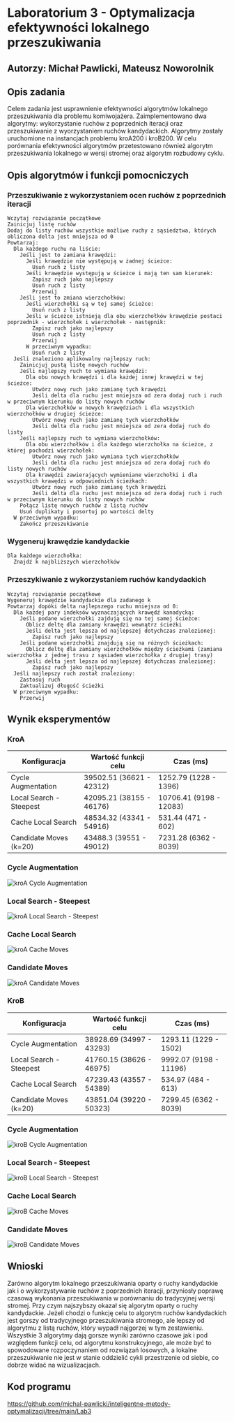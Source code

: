 # Laboratorium 3 - Optymalizacja efektywności lokalnego przeszukiwania

## Autorzy: Michał Pawlicki, Mateusz Noworolnik

## Opis zadania

Celem zadania jest usprawnienie efektywności algorytmów lokalnego przeszukiwania dla problemu komiwojażera. Zaimplementowano dwa algorytmy: wykorzystanie ruchów z poprzednich iteracji oraz przeszukiwanie z wyorzystaniem ruchów kandydackich. Algorytmy zostały uruchomione na instancjach problemu kroA200 i kroB200. W celu porównania efektywności algorytmów przetestowano również algorytm przeszukiwania lokalnego w wersji stromej oraz algorytm rozbudowy cyklu.

## Opis algorytmów i funkcji pomocniczych

### Przeszukiwanie z wykorzystaniem ocen ruchów z poprzednich iteracji

```
Wczytaj rozwiązanie początkowe
Zainicjuj listę ruchów
Dodaj do listy ruchów wszystkie możliwe ruchy z sąsiedztwa, których obliczona delta jest mniejsza od 0
Powtarzaj:
  Dla każdego ruchu na liście:
    Jeśli jest to zamiana krawędzi:
      Jeśli krawędzie nie występują w żadnej ścieżce:
        Usuń ruch z listy
      Jeśli krawędzie występują w ścieżce i mają ten sam kierunek:
        Zapisz ruch jako najlepszy
        Usuń ruch z listy
        Przerwij
    Jeśli jest to zmiana wierzchołków:
      Jeśli wierzchołki są w tej samej ścieżce:
        Usuń ruch z listy
      Jeśli w ścieżce istnieją dla obu wierzchołków krawędzie postaci poprzednik - wierzchołek i wierzchołek - następnik:
        Zapisz ruch jako najlepszy
        Usuń ruch z listy
        Przerwij
      W przeciwnym wypadku:
        Usuń ruch z listy
  Jeśli znaleziono aplikowalny najlepszy ruch:
    Zainicjuj pustą listę nowych ruchów
    Jeśli najlepszy ruch to wymiana krawędzi:
      Dla obu nowych krawędzi i dla każdej innej krawędzi w tej ścieżce:
        Utwórz nowy ruch jako zamianę tych krawędzi
        Jeśli delta dla ruchu jest mniejsza od zera dodaj ruch i ruch w przeciwnym kierunku do listy nowych ruchów
      Dla wierzchołków w nowych krawędziach i dla wszystkich wierzchołków w drugiej ścieżce:
        Utwórz nowy ruch jako zamianę tych wierzchołków
        Jeśli delta dla ruchu jest mniejsza od zera dodaj ruch do listy
    Jeśli najlepszy ruch to wymiana wierzchołków:
      Dla obu wierzchołków i dla każdego wierzchołka na ścieżce, z której pochodzi wierzchołek:
        Utwórz nowy ruch jako wymiana tych wierzchołków
        Jeśli delta dla ruchu jest mniejsza od zera dodaj ruch do listy nowych ruchów
      Dla krawędzi zawierających wymieniane wierzchołki i dla wszystkich krawędzi w odpowiednich ścieżkach:
        Utwórz nowy ruch jako zamianę tych krawędzi
        Jeśli delta dla ruchu jest mniejsza od zera dodaj ruch i ruch w przeciwnym kierunku do listy nowych ruchów
    Połącz listę nowych ruchów z listą ruchów
    Usuń duplikaty i posortuj po wartości delty
  W przeciwnym wypadku:
    Zakończ przeszukiwanie
```

### Wygeneruj krawędzie kandydackie

```
Dla każdego wierzchołka:
  Znajdź k najbliższych wierzchołków
```

### Przeszykiwanie z wykorzystaniem ruchów kandydackich

```
Wczytaj rozwiązanie początkowe
Wygeneruj krawędzie kandydackie dla zadanego k
Powtarzaj dopóki delta najlepszego ruchu mniejsza od 0:
  Dla każdej pary indeksów wyznaczających krawędź kanadycką:
    Jeśli podane wierzchołki zajdują się na tej samej ścieżce:
      Oblicz deltę dla zamiany krawędzi wewnątrz ścieżki
      Jeśli delta jest lepsza od najlepszej dotychczas znalezionej:
        Zapisz ruch jako najlepszy
    Jeśli podane wierzchołki znajdują się na różnych ścieżkach:
      Oblicz deltę dla zamiany wierzchołków między ścieżkami (zamiana wierzchołka z jednej trasu z sąsiadem wierzchołka z drugiej trasy)
      Jeśli delta jest lepsza od najlepszej dotychczas znalezionej:
        Zapisz ruch jako najlepszy
  Jeśli najlepszy ruch został znaleziony:
    Zastosuj ruch
    Zaktualizuj długość ścieżki
  W przeciwnym wypadku:
    Przerwij
```

## Wynik eksperymentów

### KroA

| Konfiguracja            | Wartość funkcji celu     | Czas (ms)               |
| ----------------------- | ------------------------ | ----------------------- |
| Cycle Augmentation      | 39502.51 (36621 - 42312) | 1252.79 (1228 - 1396)   |
| Local Search - Steepest | 42095.21 (38155 - 46176) | 10706.41 (9198 - 12083) |
| Cache Local Search      | 48534.32 (43341 - 54916) | 531.44 (471 - 602)      |
| Candidate Moves (k=20)  | 43488.3 (39551 - 49012)  | 7231.28 (6362 - 8039)   |

### Cycle Augmentation

![kroA Cycle Augmentation](kroA_cycle.png "Cycle Augmentation")

### Local Search - Steepest

![kroA Local Search - Steepest](kroA_steepest.png "Local Search - Steepest")

### Cache Local Search

![kroA Cache Moves](kroA_cache.png "Cache Moves")

### Candidate Moves

![kroA Candidate Moves](kroA_candidate.png "Candidate Moves")

### KroB

| Konfiguracja            | Wartość funkcji celu     | Czas (ms)              |
| ----------------------- | ------------------------ | ---------------------- |
| Cycle Augmentation      | 38928.69 (34997 - 43293) | 1293.11 (1229 - 1502)  |
| Local Search - Steepest | 41760.15 (38626 - 46975) | 9992.07 (9198 - 11196) |
| Cache Local Search      | 47239.43 (43557 - 54389) | 534.97 (484 - 613)     |
| Candidate Moves (k=20)  | 43851.04 (39220 - 50323) | 7299.45 (6362 - 8039)  |

### Cycle Augmentation

![kroB Cycle Augmentation](kroB_cycle.png "Cycle Augmentation")

### Local Search - Steepest

![kroB Local Search - Steepest](kroB_steepest.png "Local Search - Steepest")

### Cache Local Search

![kroB Cache Moves](kroB_cache.png "Cache Moves")

### Candidate Moves

![kroB Candidate Moves](kroB_candidate.png "Candidate Moves")

## Wnioski

Zarówno algorytm lokalnego przeszukiwania oparty o ruchy kandydackie jak i o wykorzystywanie ruchów z poprzednich iteracji, przyniosły poprawę czasową wykonania przeszukiwania w porównaniu do tradycyjnej wersji stromej. Przy czym najszybszy okazał się algorytm oparty o ruchy kandydackie. Jeżeli chodzi o funkcję celu to algorytm ruchów kandydackich jest gorszy od tradycyjnego przeszukiwania stromego, ale lepszy od algorytmu z listą ruchów, który wypadł najgorzej w tym zestawieniu. Wszystkie 3 algorytmy dają gorsze wyniki zarówno czasowe jak i pod względem funkcji celu, od algorytmu konstrukcyjnego, ale może być to spowodowane rozpoczynaniem od rozwiązań losowych, a lokalne przeszukiwanie nie jest w stanie oddzielić cykli przestrzenie od siebie, co dobrze widać na wizualizacjach.

## Kod programu

https://github.com/michal-pawlicki/inteligentne-metody-optymalizacji/tree/main/Lab3
